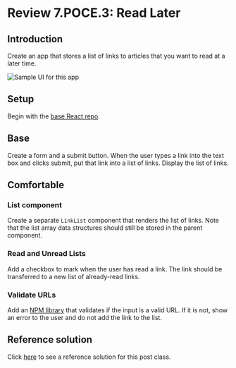 # Review 7.POCE.3: Read Later

## Introduction

Create an app that stores a list of links to articles that you want to read at a later time.

![Sample UI for this app](../../../old\_bootcamp\_docs/.gitbook/assets/img\_0043.jpg)

## Setup

Begin with the [base React repo](https://github.com/rocketacademy/react-express-base-bootcamp).

## Base

Create a form and a submit button. When the user types a link into the text box and clicks submit, put that link into a list of links. Display the list of links.

## Comfortable

### List component

Create a separate `LinkList` component that renders the list of links. Note that the list array data structures should still be stored in the parent component.

### Read and Unread Lists

Add a checkbox to mark when the user has read a link. The link should be transferred to a new list of already-read links.

### Validate URLs

Add an [NPM library](https://www.npmjs.com/package/valid-url) that validates if the input is a valid URL. If it is not, show an error to the user and do not add the link to the list.

## Reference solution

Click [here](https://github.com/rocketacademy/react-express-base-bootcamp/tree/solution-read-later) to see a reference solution for this post class.
